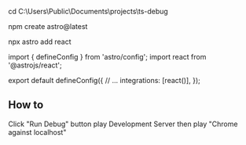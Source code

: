 
cd C:\Users\Public\Documents\projects\ts-debug

npm create astro@latest 

npx astro add react

import { defineConfig } from 'astro/config';
import react from '@astrojs/react';

export default defineConfig({
  // ...
  integrations: [react()],
});

## How to
Click "Run Debug" button
play Development Server
then
play "Chrome against localhost"
